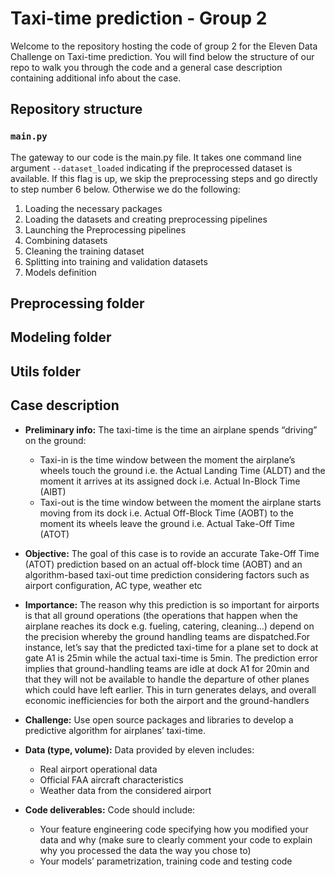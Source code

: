 # Taxi-time prediction - Group 2

Welcome to the repository hosting the code of group 2 for the Eleven Data Challenge on Taxi-time prediction. You will find below the structure of our repo to walk you through the code and a general case description containing additional info about the case. 

## Repository structure

### ``main.py``

The gateway to our code is the main.py file. It takes one command line argument ``--dataset_loaded`` indicating if the preprocessed dataset is available. If this flag is up, we skip the preprocessing steps and go directly to step number 6 below. Otherwise we do the following:

1. Loading the necessary packages
2. Loading the datasets and creating preprocessing pipelines
3. Launching the Preprocessing pipelines
4. Combining datasets
5. Cleaning the training dataset
6. Splitting into training and validation datasets
7. Models definition

## Preprocessing folder

## Modeling folder

## Utils folder


## Case description

- **Preliminary info:** The taxi-time is the time an airplane spends “driving” on the ground:
    - Taxi-in is the time window between the moment the airplane’s wheels touch the ground i.e. the Actual Landing Time (ALDT) and the moment it arrives at its assigned dock i.e. Actual In-Block Time (AIBT)
    - Taxi-out is the time window between the moment the airplane starts moving from its dock i.e. Actual Off-Block Time (AOBT) to the moment its wheels leave the ground i.e. Actual Take-Off Time (ATOT)

- **Objective:** The goal of this case is to rovide an accurate Take-Off Time (ATOT) prediction based on an actual off-block time (AOBT) and an algorithm-based taxi-out time prediction considering factors such as airport configuration, AC type, weather etc

- **Importance:** The reason why this prediction is so important for airports is that all ground operations (the operations that happen when the airplane reaches its dock e.g. fueling, catering, cleaning...) depend on the precision whereby the ground handling teams are dispatched.For instance, let’s say that the predicted taxi-time for a plane set to dock at gate A1 is 25min while the actual taxi-time is 5min. The prediction error implies that ground-handling teams are idle at dock A1 for 20min and that they will not be available to handle the departure of other planes  which  could  have  left  earlier.  This  in  turn  generates  delays,  and  overall  economic inefficiencies for both the airport and the ground-handlers

- **Challenge:** Use open source packages and libraries to develop a predictive algorithm for airplanes’ taxi-time.
   
- **Data (type, volume):** Data provided by eleven includes:
    - Real airport operational data
    - Official FAA aircraft characteristics
    - Weather data from the considered airport


- **Code deliverables:** Code should include:
    - Your feature engineering code specifying how you modified your data and why (make sure to clearly comment your code to explain why you processed the data the way you chose to)
    - Your models’ parametrization, training code and testing code

